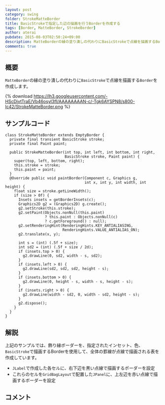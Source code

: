 ```yaml
---
layout: post
category: swing
folder: StrokeMatteBorder
title: BasicStrokeで指定した辺の描画を行うBorderを作成する
tags: [Border, MatteBorder, StrokeBorder]
author: aterai
pubdate: 2015-08-03T02:50:24+09:00
description: MatteBorderの縁の塗り潰しの代わりにBasicStrokeで点線を描画するBorderを作成します。
comments: true
---
```

## 概要
`MatteBorder`の縁の塗り潰しの代わりに`BasicStroke`で点線を描画する`Border`を作成します。

{% download https://lh3.googleusercontent.com/-HScDivtTraE/Vb46osyI3fI/AAAAAAAAN-c/-Tgk6AYSPN8/s800-Ic42/StrokeMatteBorder.png %}

## サンプルコード
<pre class="prettyprint"><code>class StrokeMatteBorder extends EmptyBorder {
  private final transient BasicStroke stroke;
  private final Paint paint;

  public StrokeMatteBorder(int top, int left, int bottom, int right,
                           BasicStroke stroke, Paint paint) {
    super(top, left, bottom, right);
    this.stroke = stroke;
    this.paint = paint;
  }
  @Override public void paintBorder(Component c, Graphics g,
                                    int x, int y, int width, int height) {
    float size = stroke.getLineWidth();
    if (size &gt; 0f) {
      Insets insets = getBorderInsets(c);
      Graphics2D g2 = (Graphics2D) g.create();
      g2.setStroke(this.stroke);
      g2.setPaint(Objects.nonNull(this.paint)
                  ? this.paint : Objects.nonNull(c)
                  ? c.getForeground() : null);
      g2.setRenderingHint(RenderingHints.KEY_ANTIALIASING,
                          RenderingHints.VALUE_ANTIALIAS_ON);
      g2.translate(x, y);

      int s = (int) (.5f + size);
      int sd2 = (int) (.5f + size / 2d);
      if (insets.top &gt; 0) {
        g2.drawLine(0, sd2, width - s, sd2);
      }
      if (insets.left &gt; 0) {
        g2.drawLine(sd2, sd2, sd2, height - s);
      }
      if (insets.bottom &gt; 0) {
        g2.drawLine(0, height - s, width - s, height - s);
      }
      if (insets.right &gt; 0) {
        g2.drawLine(width - sd2, 0, width - sd2, height - s);
      }
      g2.dispose();
    }
  }
}
</code></pre>

## 解説
上記のサンプルでは、飾り縁ボーダーを、指定されたインセット、色、`BasicStroke`で描画するBorderを使用して、全体の罫線が点線で描画される表を作成しています。

- `JLabel`で作成した各セルに、右下辺を黒い点線で描画するボーダーを設定
- これらのセルを`GridBagLayout`で配置した`JPanel`に、上左辺を赤い点線で描画するボーダーを設定

<!-- dummy comment line for breaking list -->

## コメント
